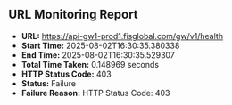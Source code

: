 ## URL Monitoring Report

- **URL:** https://api-gw1-prod1.fisglobal.com/gw/v1/health
- **Start Time:** 2025-08-02T16:30:35.380338
- **End Time:** 2025-08-02T16:30:35.529307
- **Total Time Taken:** 0.148969 seconds
- **HTTP Status Code:** 403
- **Status:** Failure
- **Failure Reason:** HTTP Status Code: 403
